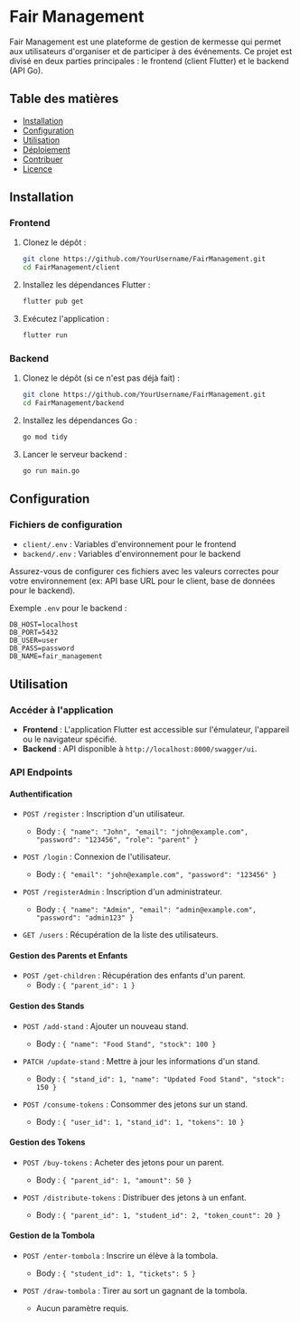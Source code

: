# Fair Management

Fair Management est une plateforme de gestion de kermesse qui permet aux utilisateurs d'organiser et de participer à des événements. Ce projet est divisé en deux parties principales : le frontend (client Flutter) et le backend (API Go).

## Table des matières

- [Installation](#installation)
- [Configuration](#configuration)
- [Utilisation](#utilisation)
- [Déploiement](#déploiement)
- [Contribuer](#contribuer)
- [Licence](#licence)

## Installation

### Frontend

1. Clonez le dépôt :

    ```bash
    git clone https://github.com/YourUsername/FairManagement.git
    cd FairManagement/client
    ```

2. Installez les dépendances Flutter :

    ```bash
    flutter pub get
    ```

3. Exécutez l'application :

    ```bash
    flutter run
    ```

### Backend

1. Clonez le dépôt (si ce n'est pas déjà fait) :

    ```bash
    git clone https://github.com/YourUsername/FairManagement.git
    cd FairManagement/backend
    ```

2. Installez les dépendances Go :

    ```bash
    go mod tidy
    ```

3. Lancer le serveur backend :

    ```bash
    go run main.go
    ```

## Configuration

### Fichiers de configuration

- `client/.env` : Variables d'environnement pour le frontend
- `backend/.env` : Variables d'environnement pour le backend

Assurez-vous de configurer ces fichiers avec les valeurs correctes pour votre environnement (ex: API base URL pour le client, base de données pour le backend).

Exemple `.env` pour le backend :

```env
DB_HOST=localhost
DB_PORT=5432
DB_USER=user
DB_PASS=password
DB_NAME=fair_management
```
## Utilisation

### Accéder à l'application

- **Frontend** : L'application Flutter est accessible sur l'émulateur, l'appareil ou le navigateur spécifié.
- **Backend** : API disponible à `http://localhost:8000/swagger/ui`.

### API Endpoints

#### Authentification

- `POST /register` : Inscription d'un utilisateur.
    - Body : `{ "name": "John", "email": "john@example.com", "password": "123456", "role": "parent" }`
  
- `POST /login` : Connexion de l'utilisateur.
    - Body : `{ "email": "john@example.com", "password": "123456" }`

- `POST /registerAdmin` : Inscription d'un administrateur.
    - Body : `{ "name": "Admin", "email": "admin@example.com", "password": "admin123" }`
  
- `GET /users` : Récupération de la liste des utilisateurs.

#### Gestion des Parents et Enfants

- `POST /get-children` : Récupération des enfants d'un parent.
    - Body : `{ "parent_id": 1 }`

#### Gestion des Stands

- `POST /add-stand` : Ajouter un nouveau stand.
    - Body : `{ "name": "Food Stand", "stock": 100 }`
  
- `PATCH /update-stand` : Mettre à jour les informations d'un stand.
    - Body : `{ "stand_id": 1, "name": "Updated Food Stand", "stock": 150 }`

- `POST /consume-tokens` : Consommer des jetons sur un stand.
    - Body : `{ "user_id": 1, "stand_id": 1, "tokens": 10 }`

#### Gestion des Tokens

- `POST /buy-tokens` : Acheter des jetons pour un parent.
    - Body : `{ "parent_id": 1, "amount": 50 }`
  
- `POST /distribute-tokens` : Distribuer des jetons à un enfant.
    - Body : `{ "parent_id": 1, "student_id": 2, "token_count": 20 }`

#### Gestion de la Tombola

- `POST /enter-tombola` : Inscrire un élève à la tombola.
    - Body : `{ "student_id": 1, "tickets": 5 }`

- `POST /draw-tombola` : Tirer au sort un gagnant de la tombola.
    - Aucun paramètre requis.


